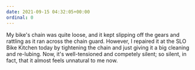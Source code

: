 ```yaml
---
date: 2021-09-15 04:32:05+00:00
ordinal: 0
---
```


My bike's chain was quite loose, and it kept slipping off the gears and rattling
as it ran across the chain guard. However, I repaired it at the SLO Bike Kitchen
today by tightening the chain and just giving it a big cleaning and re-lubing.
Now, it's well-tensioned and competely silent; so silent, in fact, that it
almost feels unnatural to me now.
